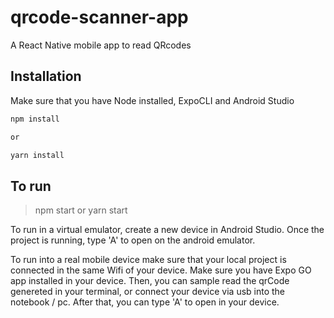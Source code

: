 # qrcode-scanner-app

A React Native mobile app to read QRcodes

## Installation

Make sure that you have Node installed, ExpoCLI and Android Studio

```bash
npm install

or

yarn install
```

## To run

> npm start
or
> yarn start

To run in a virtual emulator, create a new device in Android Studio. Once the project is running, type 'A' to open on the android emulator. 

To run into a real mobile device make sure that your local project is connected in the same Wifi of your device. Make sure you have Expo GO app installed in your device. Then, you can sample read the qrCode genereted in your terminal, or connect your device via usb into the notebook / pc. After that, you can type 'A' to open in your device. 

